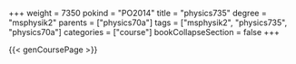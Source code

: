 +++
weight = 7350
pokind = "PO2014"
title = "physics735"
degree = "msphysik2"
parents = ["physics70a"]
tags = ["msphysik2", "physics735", "physics70a"]
categories = ["course"]
bookCollapseSection = false
+++

{{< genCoursePage >}}
